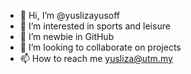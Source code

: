 - 👋 Hi, I’m @yuslizayusoff
- 👀 I’m interested in sports and leisure
- 🌱 I’m newbie in GitHub
- 💞️ I’m looking to collaborate on projects
- 📫 How to reach me yusliza@utm.my

<!---
yuslizayusoff/yuslizayusoff is a ✨ special ✨ repository because its `README.md` (this file) appears on your GitHub profile.
You can click the Preview link to take a look at your changes.
--->
